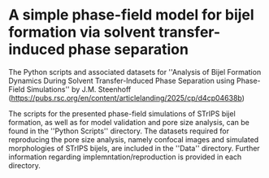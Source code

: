 # A simple phase-field model for bijel formation via solvent transfer-induced phase separation
The Python scripts and associated datasets for ''Analysis of Bijel Formation Dynamics During Solvent Transfer-Induced Phase Separation using Phase-Field Simulations'' by J.M. Steenhoff (https://pubs.rsc.org/en/content/articlelanding/2025/cp/d4cp04638b)

The scripts for the presented phase-field simulations of STrIPS bijel formation, as well as for model validation and pore size analysis, can be found in the ''Python Scripts'' directory. The datasets required for reproducing the pore size analysis, namely confocal images and simulated morphologies of STrIPS bijels, are included in the ''Data'' directory. Further information regarding implemntation/reproduction is provided in each directory. 
